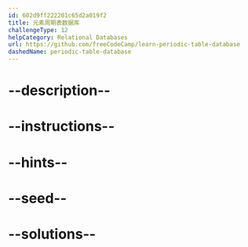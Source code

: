 ```yaml
---
id: 602d9ff222201c65d2a019f2
title: 元素周期表数据库
challengeType: 12
helpCategory: Relational Databases
url: https://github.com/freeCodeCamp/learn-periodic-table-database
dashedName: periodic-table-database
---
```


# --description--

# --instructions--

# --hints--

# --seed--

# --solutions--
